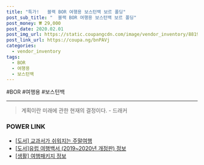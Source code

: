 ```yaml
--- 
title: "특가!   블랙 BOR 여행용 보스턴백 보르 폴딩" 
post_sub_title: "  블랙 BOR 여행용 보스턴백 보르 폴딩" 
post_money: ₩ 29,000 
post_date: 2020.02.01 
post_img_url: https://static.coupangcdn.com/image/vendor_inventory/8819/1ee41a83cb3afcbdd594a4c3708936b4fa27554c685030a49cfe1e5e3625.jpg 
post_link_url: https://coupa.ng/bnPAVj 
categories: 
  - vendor_inventory 
tags: 
  - BOR 
  - 여행용 
  - 보스턴백 
--- 
```

  #BOR #여행용 #보스턴백 
<hr> 

> 계획이란 미래에 관한 현재의 결정이다. - 드래커 


### POWER LINK

* <a href="https://blog.naver.com/santokki14/221780677115" target="_blank">[도서] 교과서가 쉬워지는 주말여행</a>
* <a href="https://blog.naver.com/fasyy4321/221772488558" target="_blank">[도서]유럽 여행백서 (2019~2020년 개정판) 정보</a>
* <a href="https://blog.naver.com/sakai111/221758820184" target="_blank"> [생활] 여행패키지 정보 </a>
